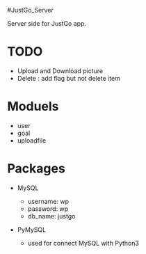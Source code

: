 #JustGo_Server

Server side for JustGo app.

TODO
====
- Upload and Download picture
- Delete : add flag but not delete item

Moduels
======
- user
- goal
- uploadfile

Packages
========

- MySQL
  * username: wp
  * password: wp
  * db_name: justgo

- PyMySQL
  * used for connect MySQL with Python3

